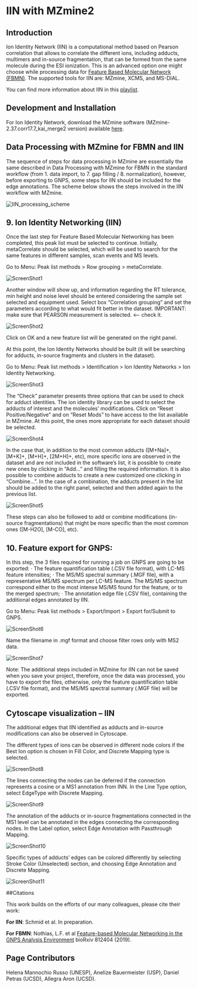 # IIN with MZmine2

## Introduction

Ion Identity Network (IIN) is a computational method based on Pearson correlation that allows to correlate the different ions, including adducts, multimers and in-source fragmentation, that can be formed from the same molecule during the ESI ionization. This is an advanced option one might choose while processing data for [Feature Based Molecular Network (FBMN)](https://ccms-ucsd.github.io/GNPSDocumentation/featurebasedmolecularnetworking/). The supported tools for IIN are: MZmine, XCMS, and MS-DIAL.

You can find more information about IIN in this [playlist](https://www.youtube.com/playlist?list=PL4L2Xw5k8ITyxSyBdrcv70LDKsP8QNuyN).



## Development and Installation

For Ion Identity Network, download the MZmine software (MZmine-2.37.corr17.7_kai_merge2 version) available [here](https://github.com/robinschmid/mzmine2/releases).

## Data Processing with MZmine for FBMN and IIN
The sequence of steps for data processing in MZmine are essentially the same described in Data Processing with MZmine for FBMN in the standard workflow (from 1. data import, to 7. gap filling / 8. normalization),
however, before exporting to GNPS, some steps for IIN should be included for the edge annotations.
The scheme below shows the steps involved in the IIN workflow with MZmine.

![IIN_processing_scheme](img/iin/IIN_Scheme_1.png)


## 9. Ion Identity Networking (IIN)

Once the last step for Feature Based Molecular Networking has been completed, this peak list must be selected to continue. Initially, metaCorrelate should be selected, which will be used to search for the same features in different samples, scan events and MS levels.
 
Go to Menu: Peak list methods > Row grouping > metaCorrelate.

![ScreenShot1](img/iin/ScreenShot1.png)

Another window will show up, and information regarding the RT tolerance, min height and noise level should be entered considering the sample set selected and equipment used. Select box “Correlation grouping” and set the parameters according to what would fit better in the dataset.
IMPORTANT: make sure that PEARSON measurement is selected. <-- check it.

![ScreenShot2](img/iin/ScreenShot2.png)

Click on OK and a new feature list will be generated on the right panel.
 
At this point, the Ion Identity Networks should be built (it will be searching for adducts, in-source fragments and clusters in the dataset).
 
Go to Menu: Peak list methods > Identification > Ion Identity Networks > Ion Identity Networking.

![ScreenShot3](img/iin/ScreenShot3.png)


The “Check” parameter presents three options that can be used to check for adduct identities.
The ion identity library can be used to select the adducts of interest and the molecules’ modifications. Click on “Reset Positive/Negative” and on “Reset Mods” to have access to the list available in MZmine. At this point, the ones more appropriate for each dataset should be selected.

![ScreenShot4](img/iin/ScreenShot4.png)

In the case that, in addition to the most common adducts ([M+Na]+, [M+K]+, [M+H]+, [2M+H]+, etc), more specific ions are observed in the dataset and are not included in the software’s list, it is possible to create new ones by clicking in “Add…” and filling the required information. It is also possible to combine adducts to create a new customized one clicking in “Combine…”. In the case of a combination, the adducts present in the list should be added to the right panel, selected and then added again to the previous list.

![ScreenShot5](img/iin/ScreenShot5.png)

These steps can also be followed to add or combine modifications (in-source fragmentations) that might be more specific than the most common ones ([M-H2O], [M-CO], etc).
 
## 10. Feature export for GNPS:

In this step, the 3 files required for running a job on GNPS are going to be exported:
·      The feature quantification table (.CSV file format), with LC-MS feature intensities;
·      The MS/MS spectral summary (.MGF file), with a representative MS/MS spectrum per LC-MS feature. The MS/MS spectrum correspond either to the most intense MS/MS found for the feature, or to the merged spectrum;
·      The annotation edge file (.CSV file), containing the additional edges annotated by IIN.
 
Go to Menu: Peak list methods > Export/Import > Export for/Submit to GNPS.


![ScreenShot6](img/iin/ScreenShot6.png)

Name the filename in .mgf format and choose filter rows only with MS2 data.

![ScreenShot7](img/iin/ScreenShot7.png)

Note: The additional steps included in MZmine for IIN can not be saved when you save your project, therefore, once the data was processed, you have to export the files, otherwise, only the feature quantification table (.CSV file format), and the MS/MS spectral summary (.MGF file) will be exported.

## Cytoscape visualization – IIN

The additional edges that IIN identified as adducts and in-source modifications can also be observed in Cytoscape.
 
The different types of ions can be observed in different node colors if the Best Ion option is chosen in Fill Color, and Discrete Mapping type is selected.

![ScreenShot8](img/iin/ScreenShot8.png)

The lines connecting the nodes can be deferred if the connection represents a cosine or a MS1 annotation from INN. In the Line Type option, select EdgeType with Discrete Mapping.

![ScreenShot9](img/iin/ScreenShot9.png)

The annotation of the adducts or in-source fragmentations connected in the MS1 level can be annotated in the edges connecting the corresponding nodes. In the Label option, select Edge Annotation with Passthrough Mapping.


![ScreenShot10](img/iin/ScreenShot10.png)

Specific types of adducts’ edges can be colored differently by selecting Stroke Color (Unselected) section, and choosing Edge Annotation and Discrete Mapping.

![ScreenShot11](img/iin/ScreenShot11.png)



##Citations

This work builds on the efforts of our many colleagues, please cite their work:

**For IIN**: Schmid et al. In preparation.

**For FBMN**: Nothias, L.F. et al [Feature-based Molecular Networking in the GNPS Analysis Environment](https://www.biorxiv.org/content/10.1101/812404v1) bioRxiv 812404 (2019).


## Page Contributors
Helena Mannochio Russo (UNESP), Anelize Bauermeister (USP), Daniel Petras (UCSD), Allegra Aron (UCSD).
